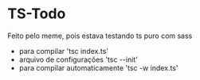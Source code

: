 # TS-Todo

Feito pelo meme, pois estava testando ts puro com sass

- para compilar 'tsc index.ts'
- arquivo de configurações 'tsc --init'
- para compilar automaticamente 'tsc -w index.ts'
